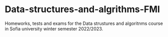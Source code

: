 # Data-structures-and-algrithms-FMI
Homeworks, tests and exams for the Data strustures and algoritnms course in Sofia university winter semester 2022/2023.
